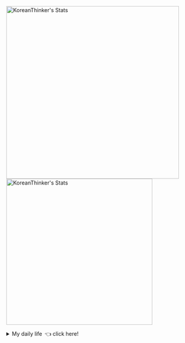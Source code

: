 <p  >
  <a target="_blank" href="https://github-readme-stats.vercel.app/api/wakatime?username=KoreanThinker&layout=compact&theme=dark&hide_border=true&langs_count=32" >
    <img width="455px"  src="https://github-readme-stats.vercel.app/api/wakatime?username=KoreanThinker&layout=compact&theme=dark&hide_border=true&langs_count=6" alt="KoreanThinker's Stats" /> 
  </a>
    <img width="385px" src="https://github-readme-stats.vercel.app/api?username=KoreanThinker&theme=dark&hide_border=true&count_private=true" alt="KoreanThinker's Stats" />
</p>
<details>
<summary>My daily life 👈 click here!</summary>
 
    
<!--START_SECTION:waka-->
**I'm a Night 🦉** 

```text
🌞 Morning    16 commits     ░░░░░░░░░░░░░░░░░░░░░░░░░   1.55% 
🌆 Daytime    317 commits    ███████░░░░░░░░░░░░░░░░░░   30.66% 
🌃 Evening    608 commits    ██████████████░░░░░░░░░░░   58.8% 
🌙 Night      93 commits     ██░░░░░░░░░░░░░░░░░░░░░░░   8.99%

```
📅 **I'm Most Productive on Wednesday** 

```text
Monday       165 commits    ████░░░░░░░░░░░░░░░░░░░░░   15.96% 
Tuesday      167 commits    ████░░░░░░░░░░░░░░░░░░░░░   16.15% 
Wednesday    174 commits    ████░░░░░░░░░░░░░░░░░░░░░   16.83% 
Thursday     159 commits    ███░░░░░░░░░░░░░░░░░░░░░░   15.38% 
Friday       147 commits    ███░░░░░░░░░░░░░░░░░░░░░░   14.22% 
Saturday     123 commits    ███░░░░░░░░░░░░░░░░░░░░░░   11.9% 
Sunday       99 commits     ██░░░░░░░░░░░░░░░░░░░░░░░   9.57%

```


📊 **This Week I Spent My Time On** 

```text
⌚︎ Time Zone: Asia/Seoul

🐱‍💻 Projects: 
gilberto                 14 hrs 18 mins      ████████████░░░░░░░░░░░░░   50.71% 
recycle-helper           7 hrs 58 mins       ███████░░░░░░░░░░░░░░░░░░   28.28% 
pires                    5 hrs 42 mins       █████░░░░░░░░░░░░░░░░░░░░   20.23% 
homepage                 13 mins             ░░░░░░░░░░░░░░░░░░░░░░░░░   0.77%

```


 Last Updated on 21/09/2021
<!--END_SECTION:waka-->
</details>
